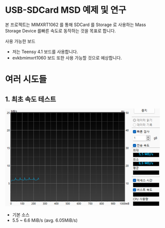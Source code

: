 # USB-SDCard MSD 예제 및 연구

본 프로젝트는 MIMXRT1062 를 통해 SDCard 를 Storage 로 사용하는 Mass Storage Device 를빠른 속도로 동작하는 것을 목표로 합니다.

사용 가능한 보드

* 저는 Teensy 4.1 보드를 사용합니다.
* evkbmimxrt1060 보드 또한 사용 가능할 것으로 예상합니다.

# 여러 시도들

## 1. 최초 속도 테스트

![image_1](docs/images/1.png)

* 기본 소스
* 5.5 ~ 6.6 MiB/s (avg. 6.05MiB/s)


